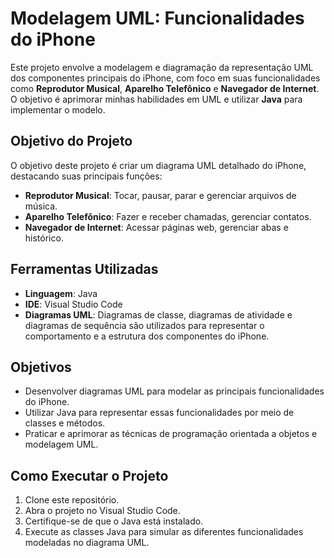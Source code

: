 # Modelagem UML: Funcionalidades do iPhone

Este projeto envolve a modelagem e diagramação da representação UML dos componentes principais do iPhone, com foco em suas funcionalidades como **Reprodutor Musical**, **Aparelho Telefônico** e **Navegador de Internet**. O objetivo é aprimorar minhas habilidades em UML e utilizar **Java** para implementar o modelo.

## Objetivo do Projeto

O objetivo deste projeto é criar um diagrama UML detalhado do iPhone, destacando suas principais funções:
- **Reprodutor Musical**: Tocar, pausar, parar e gerenciar arquivos de música.
- **Aparelho Telefônico**: Fazer e receber chamadas, gerenciar contatos.
- **Navegador de Internet**: Acessar páginas web, gerenciar abas e histórico.

## Ferramentas Utilizadas

- **Linguagem**: Java
- **IDE**: Visual Studio Code
- **Diagramas UML**: Diagramas de classe, diagramas de atividade e diagramas de sequência são utilizados para representar o comportamento e a estrutura dos componentes do iPhone.

## Objetivos

- Desenvolver diagramas UML para modelar as principais funcionalidades do iPhone.
- Utilizar Java para representar essas funcionalidades por meio de classes e métodos.
- Praticar e aprimorar as técnicas de programação orientada a objetos e modelagem UML.

## Como Executar o Projeto

1. Clone este repositório.
2. Abra o projeto no Visual Studio Code.
3. Certifique-se de que o Java está instalado.
4. Execute as classes Java para simular as diferentes funcionalidades modeladas no diagrama UML.

